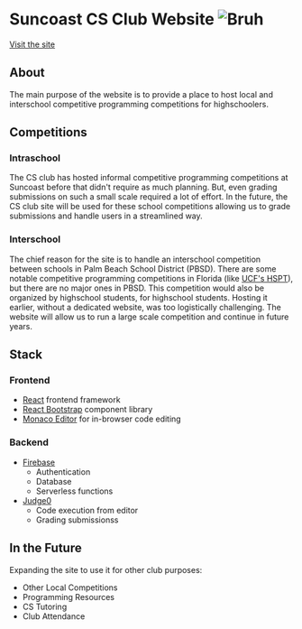 # Suncoast CS Club Website ![Bruh](https://github.com/Suncoast-Computer-Science/cs-club-official-site/actions/workflows/firebase-hosting-merge.yml/badge.svg)
[Visit the site](https://competition-submission-app.firebaseapp.com/)



## About

The main purpose of the website is to provide a place to host local and interschool competitive programming competitions for highschoolers. 

## Competitions

### Intraschool
The CS club has hosted informal competitive programming competitions at Suncoast before that didn't require as much planning. But, even grading submissions on such a small scale required a lot of effort. In the future, the CS club site will be used for these school competitions allowing us to grade submissions and handle users in a streamlined way. 

### Interschool
The chief reason for the site is to handle an interschool competition between schools in Palm Beach School District (PBSD). There are some notable competitive programming competitions in Florida (like [UCF's HSPT](https://hspt.ucfprogrammingteam.org/)), but there are no major ones in PBSD. This competition would also be organized by highschool students, for highschool students. Hosting it earlier, without a dedicated website, was too logistically challenging. The website will allow us to run a large scale competition and continue in future years.

## Stack
### Frontend
- [React](https://reactjs.org/) frontend framework
- [React Bootstrap](https://react-bootstrap.github.io/) component library
- [Monaco Editor](https://microsoft.github.io/monaco-editor/) for in-browser code editing
### Backend
- [Firebase](https://firebase.google.com/)
    - Authentication 
    - Database 
    - Serverless functions 
- [Judge0](https://judge0.com/)
    - Code execution from editor
    - Grading submissionss

## In the Future
Expanding the site to use it for other club purposes:
- Other Local Competitions
- Programming Resources
- CS Tutoring
- Club Attendance
